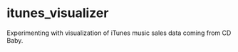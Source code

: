 # itunes_visualizer
Experimenting with visualization of iTunes music sales data coming from CD Baby.
